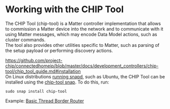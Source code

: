 # Working with the CHIP Tool
The CHIP Tool (chip-tool) is a Matter controller implementation that allows to commission a Matter device into the network and to communicate with it using Matter messages, which may encode Data Model actions, such as cluster commands.  
The tool also provides other utilities specific to Matter, such as parsing of the setup payload or performing discovery actions.  
  
https://github.com/project-chip/connectedhomeip/blob/master/docs/development_controllers/chip-tool/chip_tool_guide.md#installation  
On Linux distributions [running snapd](https://snapcraft.io/docs/installing-snapd), such as Ubuntu, the CHIP Tool can be installed using the [chip-tool snap](https://snapcraft.io/chip-tool). To do this, run:  
~~~
sudo snap install chip-tool
~~~
  
Example: [Basic Thread Border Router](basic_thread_border_router.md)  
  